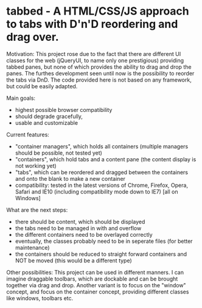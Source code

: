 tabbed - A HTML/CSS/JS approach to tabs with D'n'D reordering and drag over.
============================================================================

Motivation:
This project rose due to the fact that there are different UI classes for the web (jQueryUI, to name only one prestigious) providing tabbed panes, but none of which provides the ability to drag and drop the panes. The furthes development seen until now is the possibility to reorder the tabs via DnD.
The code provided here is not based on any framework, but could be easily adapted.

Main goals:
- highest possible browser compatibility
- should degrade gracefully,
- usable and customizable

Current features:
- "container managers", which holds all containers (multiple managers should be possible, not tested yet)
- "containers", which hold tabs and a content pane (the content display is not working yet)
- "tabs", which can be reordered and dragged between the containers and onto the blank to make a new container
- compatibility: tested in the latest versions of Chrome, Firefox, Opera, Safari and IE10 (including compatibility mode down to IE7) [all on Windows]

What are the next steps:
- there should be content, which should be displayed
- the tabs need to be managed in with and overflow
- the different containers need to be overlayed correctly
- eventually, the classes probably need to be in seperate files (for better maintenance)
- the containers should be reduced to straight forward containers and NOT be moved (this would be a different type)

Other possibilities:
This project can be used in different manners. I can imagine draggable toolbars, which are dockable and can be brought together via drag and drop.
Another variant is to focus on the "window" concept, and focus on the container concept, providing different classes like windows, toolbars etc.
